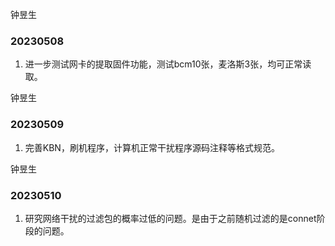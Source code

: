 钟昱生

### 20230508

1. 进一步测试网卡的提取固件功能，测试bcm10张，麦洛斯3张，均可正常读取。

钟昱生

### 20230509

1. 完善KBN，刷机程序，计算机正常干扰程序源码注释等格式规范。

钟昱生

### 20230510

1. 研究网络干扰的过滤包的概率过低的问题。是由于之前随机过滤的是connet阶段的问题。

